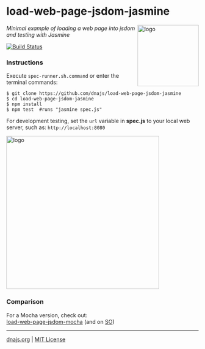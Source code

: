 # load-web-page-jsdom-jasmine
<img src=https://raw.githubusercontent.com/dnajs/dna.js/master/website/static/graphics/dnajs-logo.png
   align=right width=160 alt=logo>
*Minimal example of loading a web page into jsdom and testing with Jasmine*

[![Build Status](https://travis-ci.org/dnajs/load-web-page-jsdom-jasmine.svg)](https://travis-ci.org/dnajs/load-web-page-jsdom-jasmine)

### Instructions
Execute `spec-runner.sh.command` or enter the terminal commands:
```shell
$ git clone https://github.com/dnajs/load-web-page-jsdom-jasmine
$ cd load-web-page-jsdom-jasmine
$ npm install
$ npm test  #runs "jasmine spec.js"
```

For development testing, set the `url` variable in **spec.js** to your local web server, such as:
`http://localhost:8080`

<img src=https://raw.githubusercontent.com/dnajs/load-web-page-jsdom-jasmine/master/screenshot.png
   width=400 alt=logo>

### Comparison
For a Mocha version, check out:<br>
[load-web-page-jsdom-mocha](https://github.com/dnajs/load-web-page-jsdom-mocha) (and on [SO](https://stackoverflow.com/a/43221707))

---
[dnajs.org](https://dnajs.org) | [MIT License](LICENSE.txt)

